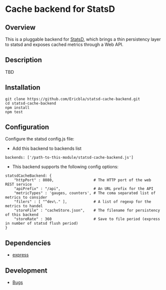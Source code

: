 # Cache backend for StatsD

## Overview
This is a pluggable backend for [StatsD](https://github.com/etsy/statsd), which
brings a thin persistency layer to statsd and exposes cached metrics through a Web API.

## Description
TBD

## Installation

    git clone https://github.com/Ericbla/statsd-cache-backend.git
    cd statsd-cache-backend
    npm install
    npm test


## Configuration
Configure the statsd config.js file:
  * Add this backend to backends list
```
backends: ['/path-to-this-module/statsd-cache-backend.js']
```

  * This backend supports the following config options:
```
statsdCacheBackend: {
    "httpPort" : 8080,                  # The HTTP port of the web REST service
    "apiPrefix" : "/api",               # An URL prefix for the API
    "metricTypes" : 'gauges, counters', # The coma separated list of metrics to consider
    "filers" : [ "^dev\." ],            # A list of regexp for the metrics to handel
    "storeFile" : "cacheStore.json",    # The filename for persistency of this backend
    "storeRate" : 360                   # Save to file period (express in number of statsd flush period)
}
```


## Dependencies
- [express](http://expressjs.com/)

## Development
- [Bugs](https://github.com/Ericbla/statsd-cache-backend/issues)

